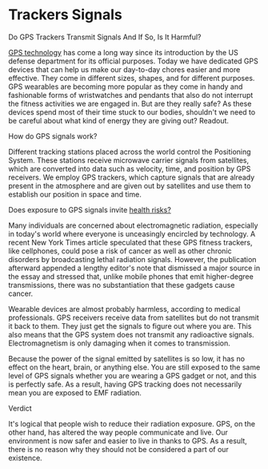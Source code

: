 # Trackers Signals
Do GPS Trackers Transmit Signals And If So, Is It Harmful?

<a href="https://www.paj-gps.us/https://www.paj-gps.us/">GPS technology</a> has come a long way since its introduction by the US defense department for its official purposes. Today we have dedicated GPS devices that can help us make our day-to-day chores easier and more effective. They come in different sizes, shapes, and for different purposes. GPS wearables are becoming more popular as they come in handy and fashionable forms of wristwatches and pendants that also do not interrupt the fitness activities we are engaged in. But are they really safe? As these devices spend most of their time stuck to our bodies, shouldn't we need to be careful about what kind of energy they are giving out? Readout.

How do GPS signals work?

Different tracking stations placed across the world control the Positioning System. These stations receive microwave carrier signals from satellites, which are converted into data such as velocity, time, and position by GPS receivers. We employ GPS trackers, which capture signals that are already present in the atmosphere and are given out by satellites and use them to establish our position in space and time.

Does exposure to GPS signals invite <a href="https://github.com/PAJ-GPS/GPS-tracking-devices-can-be-harmful-to-kids-and-pets">health risks?</a>

Many individuals are concerned about electromagnetic radiation, especially in today's world where everyone is unceasingly encircled by technology. A recent New York Times article speculated that these GPS fitness trackers, like cellphones, could pose a risk of cancer as well as other chronic disorders by broadcasting lethal radiation signals. However, the publication afterward appended a lengthy editor's note that dismissed a major source in the essay and stressed that, unlike mobile phones that emit higher-degree transmissions, there was no substantiation that these gadgets cause cancer.

Wearable devices are almost probably harmless, according to medical professionals. GPS receivers receive data from satellites but do not transmit it back to them. They just get the signals to figure out where you are. This also means that the GPS system does not transmit any radioactive signals. Electromagnetism is only damaging when it comes to transmission.

Because the power of the signal emitted by satellites is so low, it has no effect on the heart, brain, or anything else. You are still exposed to the same level of GPS signals whether you are wearing a GPS gadget or not, and this is perfectly safe. As a result, having GPS tracking does not necessarily mean you are exposed to EMF radiation.


Verdict

It's logical that people wish to reduce their radiation exposure. GPS, on the other hand, has altered the way people communicate and live. Our environment is now safer and easier to live in thanks to GPS. As a result, there is no reason why they should not be considered a part of our existence.
